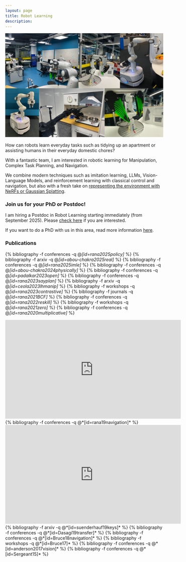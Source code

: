 ```yaml
---
layout: page
title: Robot Learning 
description:
---
```

<img class="col three" src="/assets/img/projects/robot_learning_showcase.png"/>

How can robots learn everyday tasks such as tidying up an apartment or assisting humans in their everyday domestic chores?

With a fantastic team, I am interested in robotic learning for Manipulation, Complex Task Planning, and Navigation.

We combine modern techniques such as imitation learning, LLMs, Vision-Language Models, and reinforcement learning with classical control and navigation, but also with a fresh take on [representing the environment with NeRFs or Gaussian Splatting](../sceneunderstanding).


### Join us for your PhD or Postdoc!
I am hiring a Postdoc in Robot Learning starting immediately (from September 2025). Please [check here](../../jobs/postdoc_2025) if you are interested.

If you want to do a PhD with us in this area, read more information [here](../../jobs).

### Publications

{% bibliography -f conferences -q @*[id=rana2025policy]* %}
{% bibliography -f arxiv -q @*[id=abou-chakra2025real]* %}
{% bibliography -f conferences -q @*[id=rana2025imle]* %}
{% bibliography -f conferences -q @*[id=abou-chakra2024physically]* %}
{% bibliography -f conferences -q @*[id=padalkar2023open]* %}
{% bibliography -f conferences -q @*[id=rana2023sayplan]* %}
{% bibliography -f arxiv -q @*[id=ceola2023lhmanip]* %}
{% bibliography -f workshops -q @*[id=rana2023contrastive]* %}
{% bibliography -f journals -q @*[id=rana2021BCF]* %}
{% bibliography -f conferences -q @*[id=rana2022reskill]* %}
{% bibliography -f workshops -q @*[id=rana2021zero]* %}
{% bibliography -f conferences -q @*[id=rana2020multiplicative]* %}
<center>
<iframe width="560" height="315" src="https://www.youtube.com/embed/X99cFN2UyTI" frameborder="0" allow="accelerometer; autoplay; encrypted-media; gyroscope; picture-in-picture" allowfullscreen></iframe>
</center>
{% bibliography -f conferences -q @*[id=rana19navigation]* %}
<center>
<iframe width="560" height="315" src="https://www.youtube.com/embed/uhHzbGVPYj4" frameborder="0" allow="accelerometer; autoplay; encrypted-media; gyroscope; picture-in-picture" allowfullscreen></iframe></center>
{% bibliography -f arxiv -q @*[id=suenderhauf19keys]* %}
{% bibliography -f conferences -q @*[id=Dasagi19transfer]* %}
{% bibliography -f conferences -q @*[id=Bruce18navigation]* %}
{% bibliography -f workshops -q @*[id=Bruce17]* %}
{% bibliography -f conferences -q @*[id=anderson2017vision]* %}
{% bibliography -f conferences -q @*[id=Sergeant15]* %}


<!-- ### Sim-to-Real Transfer -->
